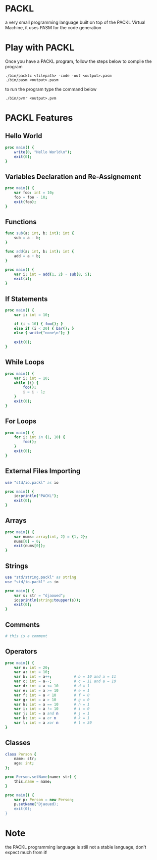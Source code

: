 # PACKL 
a very small programming language built on top of the PACKL Virtual Machine, it uses PASM for the code generation


# Play with PACKL
Once you have a PACKL program, follow the steps below to compile the program

```console 
./bin/packlc <filepath> -code -out <output>.pasm
./bin/pasm <output>.pasm
```

to run the program type the command below

```console 
./bin/pvmr <output>.pvm
```


# PACKL Features
## Hello World 

```nim
proc main() {
    write(0, "Hello World\n");
    exit(0);
}
```

## Variables Declaration and Re-Assignement 

```nim
proc main() {
    var foo: int = 10;
    foo = foo - 10;
    exit(foo);
}
```

## Functions
```nim
func sub(a: int, b: int): int {
    sub = a - b;
}

func add(a: int, b: int): int {
    add = a + b;
}

proc main() {
    var i: int = add(1, 2) - sub(8, 5);
    exit(i);
}
```

## If Statements 

```nim
proc main() {
    var i: int = 10;

    if (i < 10) { foo(); }
    else if (i < 20) { bar(); }
    else { write("none\n"); }
    
    exit(0);
}
```

## While Loops

```nim
proc main() {
    var i: int = 10;
    while (i) {
        foo();
        i = i - 1;
    }
    exit(0);
}
```


## For Loops
```nim
proc main() {
    for i: int in (1, 10) {
        foo();
    }
    exit(0);
}
```

## External Files Importing

```nim 
use "std/io.packl" as io

proc main() {
    io:println("PACKL");
    exit(0);
}
```

## Arrays

```nim
proc main() {
    var nums: array(int, 2) = {1, 2};
    nums[0] = 0;
    exit(nums[0]);
}
```

## Strings 

```nim
use "std/string.packl" as string
use "std/io.packl" as io

proc main() {
    var s: str = "djaoued";
    io:println(string:toupper(s));
    exit(0);
}
```

## Comments 

```nim
# this is a comment
```

## Operators

```nim 
proc main() {
    var n: int = 20;
    var a: int = 10;
    var b: int = a++;          # b = 10 and a = 11
    var c: int = a--;          # c = 11 and a = 10
    var d: int = a <= 10       # d = 1
    var e: int = a >= 10       # e = 1
    var f: int = a < 10        # f = 0
    var g: int = a > 10        # g = 0
    var h: int = a == 10       # h = 1
    var i: int = a != 10       # i = 0
    var j: int = a and n       # j = 1
    var k: int = a or n        # k = 1
    var l: int = a xor n       # l = 30
}
```

## Classes
```nim 
class Person {
    name: str;
    age: int;
};

proc Person.setName(name: str) {
    this.name = name;
}

proc main() {
    var p: Person = new Person;
    p.setName("Djaoued);
    exit(0);
}
```


# Note
the PACKL programming language is still not a stable language, don't expect much from it!